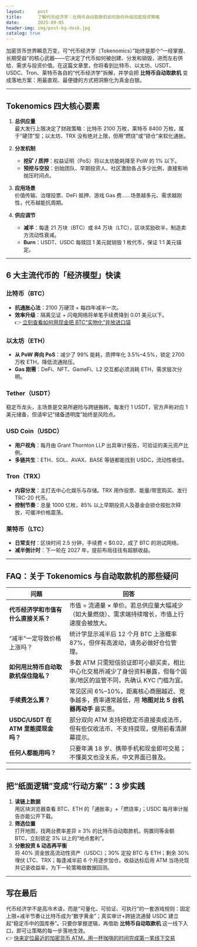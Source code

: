 ```yaml
---
layout:     post
title:      了解代币经济学：比特币自动取款机如何助你升级加密投资策略
date:       2025-09-05
header-img: img/post-bg-desk.jpg
catalog: true
---
```


加密货币世界瞬息万变，可“代币经济学（Tokenomics）”始终是那个“一经掌握、长期受益”的核心武器——它决定了代币如何被创建、分发和销毁，进而左右供给、需求与投资价值。在这篇文章里，你将看到比特币、以太坊、USDT、USDC、Tron、莱特币各自的“代币经济学”拆解，并学会把 **比特币自动取款机** 变成落地方案：用最直观、最便捷的方式把洞察化为真金白银。

---

## Tokenomics 四大核心要素

1. **总供应量**  
   最大发行上限决定了财政策略：比特币 2100 万枚，莱特币 8400 万枚，属于“硬顶”型；以太坊、TRX 没有绝对上限，但用“燃烧”或“锁仓”来软化通胀。

2. **分发机制**  
   - **挖矿 / 质押**：权益证明（PoS）将以太坊能耗降至 PoW 的 1% 以下。  
   - **预挖与空投**：创始团队、早期投资人、社区激励各占多少比例，直接影响抛压时间点。  

3. **应用场景**  
   价值传输、治理投票、DeFi 抵押、游戏 Gas 费……场景越多元、需求越刚性，代币越能抗周期。

4. **供应调节**  
   - **减半**：每逢 21 万块（BTC）或 84 万块（LTC），区块奖励砍半，制造卖方流动性衰减。  
   - **Burn**：USDT、USDC 每赎回 1 美元就销毁 1 枚代币，保证 1:1 美元锚定。  

---

## 6 大主流代币的「经济模型」快读

### 比特币（BTC）

- **抗通胀心法**：2100 万硬顶 + 每四年减半一次。  
- **效率升级**：隔离见证 + 闪电网络将单笔手续费降到 0.01 美元以下。  
👉 [立刻查看如何用现金把 BTC“实物化”并放进口袋](https://okxdog.com/)

### 以太坊（ETH）

- **从 PoW 奔向 PoS**：减少了 99% 能耗，质押年化 3.5%–4.5%，锁定 2700 万枚 ETH，降低流通抛压。  
- **Gas 刚需**：DeFi、NFT、GameFi、L2 交互都必须消耗 ETH，需求层次分明。

### Tether（USDT）

稳定币龙头，主场景是交易所避险与跨链搬砖。每发行 1 USDT，官方声称对应 1 美元储备，但请牢记“储备透明度”始终是风险点。

### USD Coin（USDC）

- **用户视角**：每月由 Grant Thornton LLP 出具审计报告，可验证的美元资产比例。  
- **多链共生**：ETH、SOL、AVAX、BASE 等链都能找到 USDC，流动性极佳。

### Tron（TRX）

- **内容分发**：主打去中心化娱乐与存储。TRX 用作投票、能量/带宽购买、发行 TRC-20 代币。  
- **控制节奏**：总量 1000 亿枚，85% 以上早期投资人及基金会锁仓按批次释放，可缓冲价格震荡。

### 莱特币（LTC）

- **日常支付**：区块时间 2.5 分钟，手续费 < $0.02，成了 BTC 的测试网络。  
- **减半倒计时**：下一轮在 2027 年，提前布局往往有超额收益。

---

## FAQ：关于 Tokenomics 与自动取款机的那些疑问

| 问题 | 回答 |
|---|---|
| **代币经济学和市值有什么直接关系？** | 市值 = 流通量 × 单价。若总供应量大幅减少（如大量燃烧）、需求端持续增长，市值上行速度会被放大。 |
| “减半”一定导致价格上涨吗？ | 统计学显示减半后 12 个月 BTC 上涨概率 87%，但伴有高波动，请务必做好仓位管理。 |
| **如何用比特币自动取款机保住隐私？** | 多数 ATM 只需短信验证即可小额买卖，相比中心化交易所减少了身份资料暴露，但每个国家/地区的监管不同，先确认 KYC 门槛为宜。 |
| **手续费怎么算？** | 常见区间 6%–10%，距离核心商圈越近、竞争越多，费率通常越低，用 **地图对比 5 台机器再动手** 最实惠。 |
| **USDC/USDT 在 ATM 里能提现金吗？** | 部分双向 ATM 支持把稳定币直接卖成法币，但有些仅收法币、不支持提现，使用前看清屏幕提示。 |
| **任何人都能用吗？** | 只要年满 18 岁、携带手机和现金即可交易；不懂英文也没关系，中文界面已普及。 |

---

## 把“纸面逻辑”变成“行动方案”：3 步实践

1. **读链上数据**  
   用区块浏览器查看 BTC、ETH 的「通胀率」+「燃烧率」；USDC 每月审计报告亦能公开下载。  
2. **筛选位置**  
   打开地图，找两台费率差异 ≥ 3% 的比特币自动取款机，购置同等金额 BTC，立刻锁定 3% 以上的“地点套利”。  
3. **分散投资 & 动态再平衡**  
   将 40% 资金放高流动性资产（USDC）；30% 定投 BTC 与 ETH；剩余 30% 埋伏 LTC、TRX；每逢减半前 6 个月逐步加仓。收益达标后用 ATM 当场兑现并记录收益率，为下一轮策略做数据回测。

---

## 写在最后

代币经济学不是高冷术语，而是“可量化、可验证、可执行”的一套游戏规则：固定上限+减半节奏让比特币成为“数字黄金”；真实审计+跨链流通替 USDC 建立起“稳定币中的国库券”。只要你掌握逻辑，再借助 **比特币自动取款机** 这一线下入口，即可让策略的每一步落地生效。  
👉 [快来定位最近的加密货币 ATM，用一杯咖啡的时间完成第一笔线下交易](https://okxdog.com/)